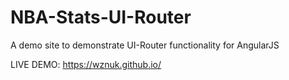 # NBA-Stats-UI-Router
A demo site to demonstrate UI-Router functionality for AngularJS

LIVE DEMO: https://wznuk.github.io/